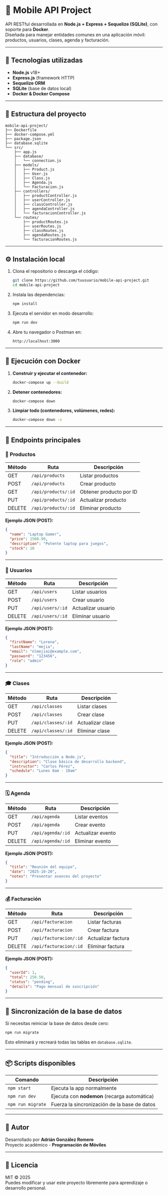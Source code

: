 # 📱 Mobile API Project

API RESTful desarrollada en **Node.js + Express + Sequelize (SQLite)**, con soporte para **Docker**.  
Diseñada para manejar entidades comunes en una aplicación móvil: productos, usuarios, clases, agenda y facturación.

---

## 🚀 Tecnologías utilizadas

- **Node.js** v18+
- **Express.js** (framework HTTP)
- **Sequelize ORM**
- **SQLite** (base de datos local)
- **Docker & Docker Compose**

---

## 📂 Estructura del proyecto

```
mobile-api-project/
├── Dockerfile
├── docker-compose.yml
├── package.json
├── database.sqlite
└── src/
    ├── app.js
    ├── database/
    │   └── connection.js
    ├── models/
    │   ├── Product.js
    │   ├── User.js
    │   ├── Class.js
    │   ├── Agenda.js
    │   └── Facturacion.js
    ├── controllers/
    │   ├── productController.js
    │   ├── userController.js
    │   ├── classController.js
    │   ├── agendaController.js
    │   └── facturacionController.js
    └── routes/
        ├── productRoutes.js
        ├── userRoutes.js
        ├── classRoutes.js
        ├── agendaRoutes.js
        └── facturacionRoutes.js
```

---

## ⚙️ Instalación local

1. Clona el repositorio o descarga el código:
   ```bash
   git clone https://github.com/tuusuario/mobile-api-project.git
   cd mobile-api-project
   ```

2. Instala las dependencias:
   ```bash
   npm install
   ```

3. Ejecuta el servidor en modo desarrollo:
   ```bash
   npm run dev
   ```

4. Abre tu navegador o Postman en:
   ```
   http://localhost:3000
   ```

---

## 🐳 Ejecución con Docker

1. **Construir y ejecutar el contenedor:**
   ```bash
   docker-compose up --build
   ```

2. **Detener contenedores:**
   ```bash
   docker-compose down
   ```

3. **Limpiar todo (contenedores, volúmenes, redes):**
   ```bash
   docker-compose down -v
   ```

---

## 🔗 Endpoints principales

### 🛒 Productos
| Método | Ruta | Descripción |
|--------|------|-------------|
| GET | `/api/products` | Listar productos |
| POST | `/api/products` | Crear producto |
| GET | `/api/products/:id` | Obtener producto por ID |
| PUT | `/api/products/:id` | Actualizar producto |
| DELETE | `/api/products/:id` | Eliminar producto |

**Ejemplo JSON (POST):**
```json
{
  "name": "Laptop Gamer",
  "price": 1500.99,
  "description": "Potente laptop para juegos",
  "stock": 10
}
```

---

### 👥 Usuarios
| Método | Ruta | Descripción |
|--------|------|-------------|
| GET | `/api/users` | Listar usuarios |
| POST | `/api/users` | Crear usuario |
| PUT | `/api/users/:id` | Actualizar usuario |
| DELETE | `/api/users/:id` | Eliminar usuario |

**Ejemplo JSON (POST):**
```json
{
  "firstName": "Lorena",
  "lastName": "mejia",
  "email": "nlmejiai@example.com",
  "password": "123456",
  "role": "admin"
}
```

---

### 🎓 Clases
| Método | Ruta | Descripción |
|--------|------|-------------|
| GET | `/api/classes` | Listar clases |
| POST | `/api/classes` | Crear clase |
| PUT | `/api/classes/:id` | Actualizar clase |
| DELETE | `/api/classes/:id` | Eliminar clase |

**Ejemplo JSON (POST):**
```json
{
  "title": "Introducción a Node.js",
  "description": "Clase básica de desarrollo backend",
  "instructor": "Carlos Pérez",
  "schedule": "Lunes 8am - 10am"
}
```

---

### 🗓️ Agenda
| Método | Ruta | Descripción |
|--------|------|-------------|
| GET | `/api/agenda` | Listar eventos |
| POST | `/api/agenda` | Crear evento |
| PUT | `/api/agenda/:id` | Actualizar evento |
| DELETE | `/api/agenda/:id` | Eliminar evento |

**Ejemplo JSON (POST):**
```json
{
  "title": "Reunión del equipo",
  "date": "2025-10-20",
  "notes": "Presentar avances del proyecto"
}
```

---

### 💰 Facturación
| Método | Ruta | Descripción |
|--------|------|-------------|
| GET | `/api/facturacion` | Listar facturas |
| POST | `/api/facturacion` | Crear factura |
| PUT | `/api/facturacion/:id` | Actualizar factura |
| DELETE | `/api/facturacion/:id` | Eliminar factura |

**Ejemplo JSON (POST):**
```json
{
  "userId": 1,
  "total": 250.50,
  "status": "pending",
  "details": "Pago mensual de suscripción"
}
```

---

## 🧩 Sincronización de la base de datos

Si necesitas reiniciar la base de datos desde cero:
```bash
npm run migrate
```
Esto eliminará y recreará todas las tablas en `database.sqlite`.

---

## 📦 Scripts disponibles

| Comando | Descripción |
|----------|--------------|
| `npm start` | Ejecuta la app normalmente |
| `npm run dev` | Ejecuta con **nodemon** (recarga automática) |
| `npm run migrate` | Fuerza la sincronización de la base de datos |

---

## 🧠 Autor

Desarrollado por **Adrián González Romero**  
Proyecto académico - **Programación de Móviles**

---

## 🧾 Licencia

MIT © 2025  
Puedes modificar y usar este proyecto libremente para aprendizaje o desarrollo personal.
